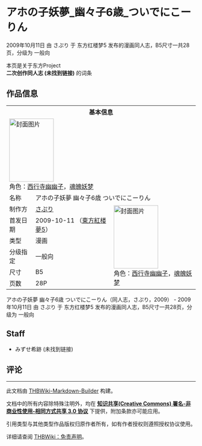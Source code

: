 # アホの子妖夢_幽々子6歳_ついでにこーりん

<!-- source html: G:\repos\THBWiki-Markdown-Builder\THBWikiMarkdown\Temp\main\8\88\ns0%3A%E3%82%A2%E3%83%9B%E3%81%AE%E5%AD%90%E5%A6%96%E5%A4%A2_%E5%B9%BD%E3%80%85%E5%AD%906%E6%AD%B3_%E3%81%A4%E3%81%84%E3%81%A7%E3%81%AB%E3%81%93%E3%83%BC%E3%82%8A%E3%82%93.html -->

2009年10月11日 由 さぷり 于 东方红楼梦5 发布的漫画同人志，B5尺寸一共28页，分级为 一般向

本页是关于东方Project  
 **二次创作同人志 (未找到链接)** 的词条

## 作品信息

<table><tbody><tr><th colspan="3">基本信息</th></tr><tr><td class="cover-artwork-mobile" colspan="2"><a href="./文件-アホの子妖夢_幽々子6歳_ついでにこーりん封面.jpg.md" class="image" title="封面图片"><img alt="封面图片" src="https://upload.thwiki.cc/thumb/c/cc/%E3%82%A2%E3%83%9B%E3%81%AE%E5%AD%90%E5%A6%96%E5%A4%A2_%E5%B9%BD%E3%80%85%E5%AD%906%E6%AD%B3_%E3%81%A4%E3%81%84%E3%81%A7%E3%81%AB%E3%81%93%E3%83%BC%E3%82%8A%E3%82%93%E5%B0%81%E9%9D%A2.jpg/118px-%E3%82%A2%E3%83%9B%E3%81%AE%E5%AD%90%E5%A6%96%E5%A4%A2_%E5%B9%BD%E3%80%85%E5%AD%906%E6%AD%B3_%E3%81%A4%E3%81%84%E3%81%A7%E3%81%AB%E3%81%93%E3%83%BC%E3%82%8A%E3%82%93%E5%B0%81%E9%9D%A2.jpg" decoding="async" loading="lazy" width="118" height="168" srcset="https://upload.thwiki.cc/thumb/c/cc/%E3%82%A2%E3%83%9B%E3%81%AE%E5%AD%90%E5%A6%96%E5%A4%A2_%E5%B9%BD%E3%80%85%E5%AD%906%E6%AD%B3_%E3%81%A4%E3%81%84%E3%81%A7%E3%81%AB%E3%81%93%E3%83%BC%E3%82%8A%E3%82%93%E5%B0%81%E9%9D%A2.jpg/176px-%E3%82%A2%E3%83%9B%E3%81%AE%E5%AD%90%E5%A6%96%E5%A4%A2_%E5%B9%BD%E3%80%85%E5%AD%906%E6%AD%B3_%E3%81%A4%E3%81%84%E3%81%A7%E3%81%AB%E3%81%93%E3%83%BC%E3%82%8A%E3%82%93%E5%B0%81%E9%9D%A2.jpg 1.5x, https://upload.thwiki.cc/thumb/c/cc/%E3%82%A2%E3%83%9B%E3%81%AE%E5%AD%90%E5%A6%96%E5%A4%A2_%E5%B9%BD%E3%80%85%E5%AD%906%E6%AD%B3_%E3%81%A4%E3%81%84%E3%81%A7%E3%81%AB%E3%81%93%E3%83%BC%E3%82%8A%E3%82%93%E5%B0%81%E9%9D%A2.jpg/235px-%E3%82%A2%E3%83%9B%E3%81%AE%E5%AD%90%E5%A6%96%E5%A4%A2_%E5%B9%BD%E3%80%85%E5%AD%906%E6%AD%B3_%E3%81%A4%E3%81%84%E3%81%A7%E3%81%AB%E3%81%93%E3%83%BC%E3%82%8A%E3%82%93%E5%B0%81%E9%9D%A2.jpg 2x" data-file-width="269" data-file-height="384"></a><div class="cover-char">角色：<a href="./西行寺幽幽子.md" title="西行寺幽幽子">西行寺幽幽子</a>，<a href="./魂魄妖梦.md" title="魂魄妖梦">魂魄妖梦</a></div></td>
</tr><tr><td class="label">名称</td><td colspan="2"> アホの子妖夢 幽々子6歳 ついでにこーりん </td></tr><tr><td class="label">制作方</td><td><a href="./さぷり.md" title="さぷり">さぷり</a></td><td class="cover-artwork" rowspan="6" style="min-width:168px;"><a href="./文件-アホの子妖夢_幽々子6歳_ついでにこーりん封面.jpg.md" class="image" title="封面图片"><img alt="封面图片" src="https://upload.thwiki.cc/thumb/c/cc/%E3%82%A2%E3%83%9B%E3%81%AE%E5%AD%90%E5%A6%96%E5%A4%A2_%E5%B9%BD%E3%80%85%E5%AD%906%E6%AD%B3_%E3%81%A4%E3%81%84%E3%81%A7%E3%81%AB%E3%81%93%E3%83%BC%E3%82%8A%E3%82%93%E5%B0%81%E9%9D%A2.jpg/118px-%E3%82%A2%E3%83%9B%E3%81%AE%E5%AD%90%E5%A6%96%E5%A4%A2_%E5%B9%BD%E3%80%85%E5%AD%906%E6%AD%B3_%E3%81%A4%E3%81%84%E3%81%A7%E3%81%AB%E3%81%93%E3%83%BC%E3%82%8A%E3%82%93%E5%B0%81%E9%9D%A2.jpg" decoding="async" loading="lazy" width="118" height="168" srcset="https://upload.thwiki.cc/thumb/c/cc/%E3%82%A2%E3%83%9B%E3%81%AE%E5%AD%90%E5%A6%96%E5%A4%A2_%E5%B9%BD%E3%80%85%E5%AD%906%E6%AD%B3_%E3%81%A4%E3%81%84%E3%81%A7%E3%81%AB%E3%81%93%E3%83%BC%E3%82%8A%E3%82%93%E5%B0%81%E9%9D%A2.jpg/176px-%E3%82%A2%E3%83%9B%E3%81%AE%E5%AD%90%E5%A6%96%E5%A4%A2_%E5%B9%BD%E3%80%85%E5%AD%906%E6%AD%B3_%E3%81%A4%E3%81%84%E3%81%A7%E3%81%AB%E3%81%93%E3%83%BC%E3%82%8A%E3%82%93%E5%B0%81%E9%9D%A2.jpg 1.5x, https://upload.thwiki.cc/thumb/c/cc/%E3%82%A2%E3%83%9B%E3%81%AE%E5%AD%90%E5%A6%96%E5%A4%A2_%E5%B9%BD%E3%80%85%E5%AD%906%E6%AD%B3_%E3%81%A4%E3%81%84%E3%81%A7%E3%81%AB%E3%81%93%E3%83%BC%E3%82%8A%E3%82%93%E5%B0%81%E9%9D%A2.jpg/235px-%E3%82%A2%E3%83%9B%E3%81%AE%E5%AD%90%E5%A6%96%E5%A4%A2_%E5%B9%BD%E3%80%85%E5%AD%906%E6%AD%B3_%E3%81%A4%E3%81%84%E3%81%A7%E3%81%AB%E3%81%93%E3%83%BC%E3%82%8A%E3%82%93%E5%B0%81%E9%9D%A2.jpg 2x" data-file-width="269" data-file-height="384"></a><div class="cover-char">角色：<a href="./西行寺幽幽子.md" title="西行寺幽幽子">西行寺幽幽子</a>，<a href="./魂魄妖梦.md" title="魂魄妖梦">魂魄妖梦</a></div></td>
</tr><tr><td class="label">首发日期</td><td>2009-10-11&#160;（<a href="/展会作品列表?e=%E4%B8%9C%E6%96%B9%E7%BA%A2%E6%A5%BC%E6%A2%A6%235">東方紅楼夢5</a>）</td></tr><tr><td class="label">类型</td><td>漫画</td></tr><tr><td class="label">分级指定</td><td>一般向</td></tr><tr><td class="label">尺寸</td><td>B5</td></tr><tr><td class="label">页数</td><td>28P</td></tr></tbody></table>

アホの子妖夢 幽々子6歳 ついでにこーりん（同人志，さぷり，2009） - 2009年10月11日 由 さぷり 于 东方红楼梦5 发布的漫画同人志，B5尺寸一共28页，分级为 一般向

## Staff
- みずせ希跡 (未找到链接)


## 评论




---

此文档由 [THBWiki-Markdown-Builder](https://github.com/Delsin-Yu/THBWiki-Markdown-Builder) 构建。

文档中的所有内容除特殊注明外，均在 [**知识共享(Creative Commons) 署名-非商业性使用-相同方式共享 3.0 协议**](https://creativecommons.org/licenses/by-sa/3.0/deed.zh-hans) 下提供，附加条款亦可能应用。

引用类型与其他类型作品版权归原作者所有，如有作者授权则遵照授权协议使用。

详细请查阅 [THBWiki：免责声明](https://thbwiki.cc/THBWiki:%E5%85%8D%E8%B4%A3%E5%A3%B0%E6%98%8E)。


